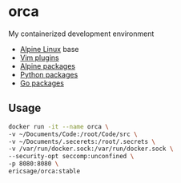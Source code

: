 orca
====
My containerized development environment 
 
- [Alpine Linux](https://hub.docker.com/_/alpine/) base
- [Vim plugins](https://github.com/ericsage/orca/blob/master/configfiles/.vimrc#L27-L79)
- [Alpine packages](https://github.com/ericsage/orca/blob/master/packages/apk)
- [Python packages](https://github.com/ericsage/orca/blob/master/packages/pip)
- [Go packages](https://github.com/ericsage/orca/blob/master/packages/go)

Usage
-----
```bash
docker run -it --name orca \
-v ~/Documents/Code:/root/Code/src \
-v ~/Documents/.secerets:/root/.secrets \
-v /var/run/docker.sock:/var/run/docker.sock \
--security-opt seccomp:unconfined \
-p 8080:8080 \
ericsage/orca:stable
```
